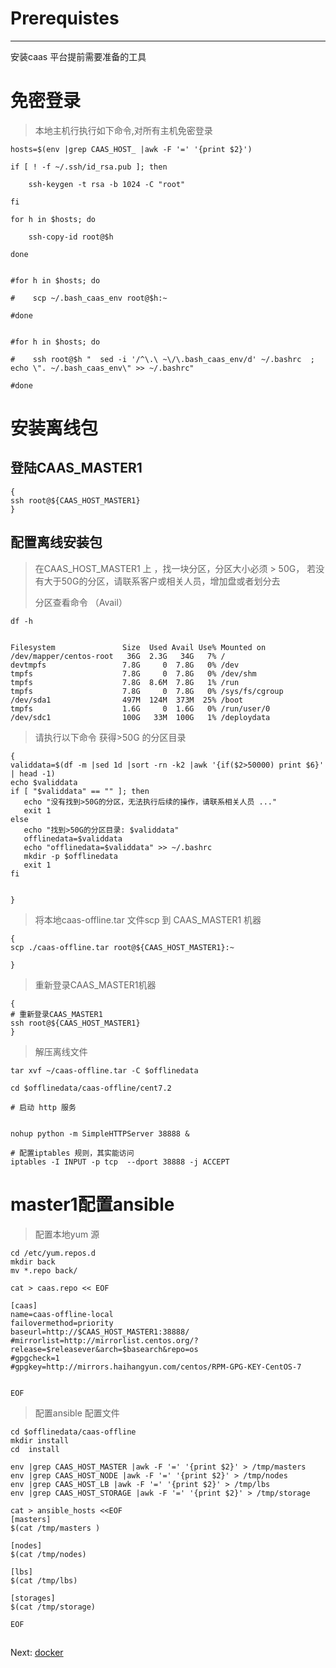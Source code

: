 # Prerequistes

---

安装caas 平台提前需要准备的工具

# 免密登录

> 本地主机行执行如下命令,对所有主机免密登录

```
hosts=$(env |grep CAAS_HOST_ |awk -F '=' '{print $2}')

if [ ! -f ~/.ssh/id_rsa.pub ]; then

    ssh-keygen -t rsa -b 1024 -C "root"

fi

for h in $hosts; do

    ssh-copy-id root@$h

done


#for h in $hosts; do

#    scp ~/.bash_caas_env root@$h:~

#done


#for h in $hosts; do

#    ssh root@$h "  sed -i '/^\.\ ~\/\.bash_caas_env/d' ~/.bashrc  ; echo \". ~/.bash_caas_env\" >> ~/.bashrc"

#done
```

# 安装离线包

## 登陆CAAS\_MASTER1

```
{
ssh root@${CAAS_HOST_MASTER1}
}
```

## 配置离线安装包

> 在CAAS\_HOST\_MASTER1 上 ，找一块分区，分区大小必须 &gt; 50G， 若没有大于50G的分区，请联系客户或相关人员，增加盘或者划分去
>
> 分区查看命令  （Avail）

```
df -h


Filesystem               Size  Used Avail Use% Mounted on
/dev/mapper/centos-root   36G  2.3G   34G   7% /
devtmpfs                 7.8G     0  7.8G   0% /dev
tmpfs                    7.8G     0  7.8G   0% /dev/shm
tmpfs                    7.8G  8.6M  7.8G   1% /run
tmpfs                    7.8G     0  7.8G   0% /sys/fs/cgroup
/dev/sda1                497M  124M  373M  25% /boot
tmpfs                    1.6G     0  1.6G   0% /run/user/0
/dev/sdc1                100G   33M  100G   1% /deploydata
```

> 请执行以下命令 获得&gt;50G 的分区目录

```
{
validdata=$(df -m |sed 1d |sort -rn -k2 |awk '{if($2>50000) print $6}'  | head -1)
echo $validdata
if [ "$validdata" == "" ]; then
   echo "没有找到>50G的分区，无法执行后续的操作，请联系相关人员 ..."
   exit 1
else
   echo "找到>50G的分区目录: $validdata"
   offlinedata=$validdata
   echo "offlinedata=$validdata" >> ~/.bashrc
   mkdir -p $offlinedata
   exit 1
fi


}
```

> 将本地caas-offline.tar 文件scp 到 CAAS\_MASTER1 机器

```
{
scp ./caas-offline.tar root@${CAAS_HOST_MASTER1}:~

}
```

> 重新登录CAAS\_MASTER1机器

```
{
# 重新登录CAAS_MASTER1
ssh root@${CAAS_HOST_MASTER1}
}
```

> 解压离线文件

```
tar xvf ~/caas-offline.tar -C $offlinedata

cd $offlinedata/caas-offline/cent7.2

# 启动 http 服务


nohup python -m SimpleHTTPServer 38888 &

# 配置iptables 规则，其实能访问
iptables -I INPUT -p tcp  --dport 38888 -j ACCEPT
```

# 

# master1配置ansible

> 配置本地yum 源

```
cd /etc/yum.repos.d
mkdir back
mv *.repo back/

cat > caas.repo << EOF

[caas]
name=caas-offline-local
failovermethod=priority
baseurl=http://$CAAS_HOST_MASTER1:38888/
#mirrorlist=http://mirrorlist.centos.org/?release=$releasever&arch=$basearch&repo=os
#gpgcheck=1
#gpgkey=http://mirrors.haihangyun.com/centos/RPM-GPG-KEY-CentOS-7


EOF
```

> 配置ansible 配置文件

```
cd $offlinedata/caas-offline
mkdir install
cd  install

env |grep CAAS_HOST_MASTER |awk -F '=' '{print $2}' > /tmp/masters
env |grep CAAS_HOST_NODE |awk -F '=' '{print $2}' > /tmp/nodes
env |grep CAAS_HOST_LB |awk -F '=' '{print $2}' > /tmp/lbs
env |grep CAAS_HOST_STORAGE |awk -F '=' '{print $2}' > /tmp/storage

cat > ansible_hosts <<EOF
[masters]
$(cat /tmp/masters )

[nodes]
$(cat /tmp/nodes)

[lbs]
$(cat /tmp/lbs)

[storages]
$(cat /tmp/storage)

EOF
```

## 

## 

## 

Next:  [docker](/docker.md)[ ](/host-role.md)

